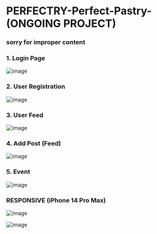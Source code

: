 <h1> PERFECTRY-Perfect-Pastry- (ONGOING PROJECT) </h1> 
<h3> sorry for improper content </h3>

<h3> 1. Login Page </h3>

![image](https://github.com/KesumaJaya/PERFECTRY-Perfect-Pastry-/assets/168359134/2fe584b6-8a7f-498d-a1b8-4f0fea018894)

<h3> 2. User Registration </h3>

![image](https://github.com/KesumaJaya/PERFECTRY-Perfect-Pastry-/assets/168359134/93e17948-77b3-417f-9b1e-e56e6f5db543)

<h3> 3. User Feed </h3>

![image](https://github.com/KesumaJaya/PERFECTRY-Perfect-Pastry-/assets/168359134/07c8f117-5d27-4ab1-b4a7-c76f99b3cefa)

<h3> 4. Add Post (Feed) </h3>

![image](https://github.com/KesumaJaya/PERFECTRY-Perfect-Pastry-/assets/168359134/13080976-ff1c-41d2-a273-19072b8305a6)

<h3> 5. Event </h3>

![image](https://github.com/KesumaJaya/PERFECTRY-Perfect-Pastry-/assets/168359134/1bb2c285-37b7-4fbf-ab27-268a10bbd177)

<h3> RESPONSIVE (iPhone 14 Pro Max) </h3>

![image](https://github.com/KesumaJaya/PERFECTRY-Perfect-Pastry-/assets/168359134/a3a6cd22-a007-4043-90bc-52a5ec6b3934)

![image](https://github.com/KesumaJaya/PERFECTRY-Perfect-Pastry-/assets/168359134/e2767e5e-b2de-46c6-876e-5aa231616c0f)

